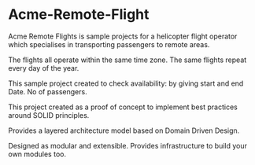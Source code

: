 # Acme-Remote-Flight
Acme Remote Flights is sample projects for a helicopter flight operator which specialises in transporting passengers to remote areas.

The flights all operate within the same time zone. The same flights repeat every day of the year.

This sample project created to check availability: by giving start and end Date. No of passengers.

This project created as a proof of concept to implement best practices around SOLID principles.

Provides a layered architecture model based on Domain Driven Design.

Designed as modular and extensible. Provides infrastructure to build your own modules too.
 
